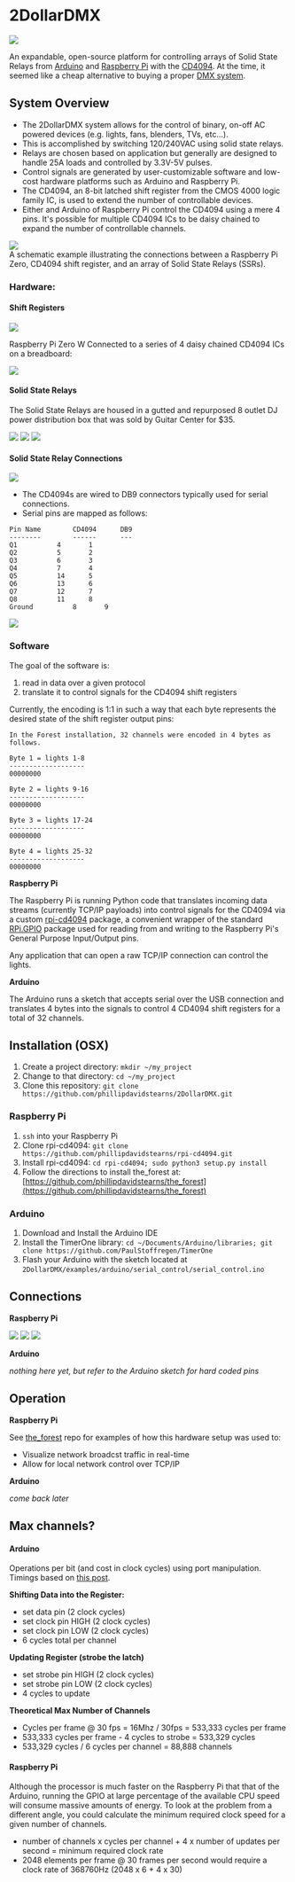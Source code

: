 # 2DollarDMX

![](images/the_forest.gif)

An expandable, open-source platform for controlling arrays of Solid State Relays from [Arduino](https://www.arduino.cc/) and [Raspberry Pi](https://www.raspberrypi.org/) with the [CD4094](https://www.alldatasheet.com/datasheet-pdf/pdf/26896/TI/CD4094.html). At the time, it seemed like a cheap alternative to buying a proper [DMX system](https://en.wikipedia.org/wiki/DMX512).

## System Overview

* The 2DollarDMX system allows for the control of binary, on-off AC powered devices (e.g. lights, fans, blenders, TVs, etc...).
* This is accomplished by switching 120/240VAC using solid state relays.
* Relays are chosen based on application but generally are designed to handle 25A loads and controlled by 3.3V-5V pulses.
* Control signals are generated by user-customizable software and low-cost hardware platforms such as Arduino and Raspberry Pi.
* The CD4094, an 8-bit latched shift register from the CMOS 4000 logic family IC, is used to extend the number of controllable devices.
* Either and Arduino of Raspberry Pi control the CD4094 using a mere 4 pins. It's possible for multiple CD4094 ICs to be daisy chained to expand the number of controllable channels.

![](images/raspberry_pi_zero_schem.png)<br>
A schematic example illustrating the connections between a Raspberry Pi Zero, CD4094 shift register, and an array of Solid State Relays (SSRs).

### Hardware:


#### Shift Registers

![](images/2DollarDMX-3107.jpg)

Raspberry Pi Zero W Connected to a series of 4 daisy chained CD4094 ICs on a breadboard:

![](images/2DollarDMX-3112.jpg)

#### Solid State Relays

The Solid State Relays are housed in a gutted and repurposed 8 outlet DJ power distribution box that was sold by Guitar Center for $35.

![](images/2DollarDMX-3117.jpg)
![](images/2DollarDMX-3118.jpg)
![](images/2DollarDMX-3119.jpg)

#### Solid State Relay Connections

![](images/2DollarDMX-3115.jpg)

* The CD4094s are wired to DB9 connectors typically used for serial connections.
* Serial pins are mapped as follows:

```
Pin Name		CD4094  	DB9
--------		------  	---
Q1			4		1
Q2			5		2
Q3			6		3
Q4			7		4
Q5			14		5
Q6			13		6
Q7			12		7
Q8			11		8
Ground			8		9

``` 
![](images/2DollarDMX-3114.jpg)

### Software

The goal of the software is:

1. read in data over a given protocol
1. translate it to control signals for the CD4094 shift registers

Currently, the encoding is 1:1 in such a way that each byte represents the desired state of the shift register output pins:

```
In the Forest installation, 32 channels were encoded in 4 bytes as follows.

Byte 1 = lights 1-8
-------------------
00000000

Byte 2 = lights 9-16
-------------------
00000000

Byte 3 = lights 17-24
-------------------
00000000

Byte 4 = lights 25-32
-------------------
00000000
```

**Raspberry Pi**

The Raspberry Pi is running Python code that translates incoming data streams (currently TCP/IP payloads) into control signals for the CD4094 via a custom [rpi-cd4094](https://github.com/phillipdavidstearns/rpi-cd4094.git) package, a convenient wrapper of the standard [RPi.GPIO](https://pypi.org/project/RPi.GPIO/) package used for reading from and writing to the Raspberry Pi's General Purpose Input/Output pins.

Any application that can open a raw TCP/IP connection can control the lights.

**Arduino**

The Arduino runs a sketch that accepts serial over the USB connection and translates 4 bytes into the signals to control 4 CD4094 shift registers for a total of 32 channels.

## Installation (OSX)

1. Create a project directory: `mkdir ~/my_project`
1. Change to that directory: `cd ~/my_project`
1. Clone this repository: `git clone https://github.com/phillipdavidstearns/2DollarDMX.git` 

### Raspberry Pi

1. `ssh` into your Raspberry Pi
1. Clone rpi-cd4094: `git clone https://github.com/phillipdavidstearns/rpi-cd4094.git`
1. Install rpi-cd4094: `cd rpi-cd4094; sudo python3 setup.py install`
1. Follow the directions to install the_forest at: [https://github.com/phillipdavidstearns/the_forest](https://github.com/phillipdavidstearns/the_forest)

### Arduino

1. Download and Install the Arduino IDE
1. Install the TimerOne library: `cd ~/Documents/Arduino/libraries; git clone https://github.com/PaulStoffregen/TimerOne`
1. Flash your Arduino with the sketch located at `2DollarDMX/examples/arduino/serial_control/serial_control.ino`

## Connections

**Raspberry Pi**

![](images/2DollarDMX-3109.jpg)
![](images/2DollarDMX-3110.jpg)
![](images/2DollarDMX-3111.jpg)

**Arduino**

*nothing here yet, but refer to the Arduino sketch for hard coded pins*

## Operation

**Raspberry Pi**

See [the_forest](https://github.com/phillipdavidstearns/the_forest) repo for examples of how this hardware setup was used to:

* Visualize network broadcst traffic in real-time
* Allow for local network control over TCP/IP

**Arduino**

*come back later*

## Max channels?

#### Arduino

Operations per bit (and cost in clock cycles) using port manipulation. Timings based on [this post](https://timodenk.com/blog/port-manipulation-and-arduino-digitalwrite-performance/).

**Shifting Data into the Register:**

* set data pin (2 clock cycles)
* set clock pin HIGH (2 clock cycles)
* set clock pin LOW (2 clock cycles)
* 6 cycles total per channel

**Updating Register (strobe the latch)**

* set strobe pin HIGH (2 clock cycles)
* set strobe pin LOW (2 clock cycles)
* 4 cycles to update

**Theoretical Max Number of Channels**

* Cycles per frame @ 30 fps = 16Mhz / 30fps = 533,333 cycles per frame
* 533,333 cycles per frame - 4 cycles to strobe = 533,329 cycles
* 533,329 cycles / 6 cycles per channel = 88,888 channels

#### Raspberry Pi

Although the processor is much faster on the Raspberry Pi that that of the Arduino, running the GPIO at large percentage of the available CPU speed will consume massive amounts of energy. To look at the problem from a different angle, you could calculate the minimum required clock speed for a given number of channels.

* number of channels x cycles per channel + 4 x number of updates per second = minimum required clock rate
* 2048 elements per frame @ 30 frames per second would require a clock rate of 368760Hz (2048 x 6 + 4 x 30)
